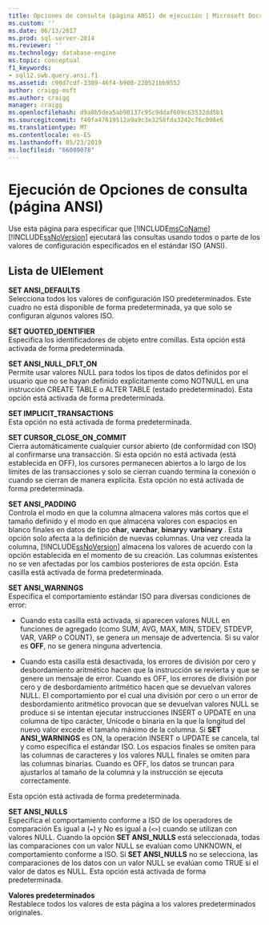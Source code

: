 ```yaml
---
title: Opciones de consulta (página ANSI) de ejecución | Microsoft Docs
ms.custom: ''
ms.date: 06/13/2017
ms.prod: sql-server-2014
ms.reviewer: ''
ms.technology: database-engine
ms.topic: conceptual
f1_keywords:
- sql12.swb.query.ansi.f1
ms.assetid: c90d7cdf-3309-46f4-b900-220521bb9552
author: craigg-msft
ms.author: craigg
manager: craigg
ms.openlocfilehash: d9a8b5dea5ab90137c95c9ddaf609c63532dd5b1
ms.sourcegitcommit: f40fa47619512a9a9c3e3258fda3242c76c008e6
ms.translationtype: MT
ms.contentlocale: es-ES
ms.lasthandoff: 05/23/2019
ms.locfileid: "66089078"
---
```

# <a name="query-options-execution-ansi-page"></a>Ejecución de Opciones de consulta (página ANSI)
  Use esta página para especificar que [!INCLUDE[msCoName](../includes/msconame-md.md)] [!INCLUDE[ssNoVersion](../includes/ssnoversion-md.md)] ejecutará las consultas usando todos o parte de los valores de configuración especificados en el estándar ISO (ANSI).  
  
## <a name="uielement-list"></a>Lista de UIElement  
 **SET ANSI_DEFAULTS**  
 Selecciona todos los valores de configuración ISO predeterminados. Este cuadro no está disponible de forma predeterminada, ya que solo se configuran algunos valores ISO.  
  
 **SET QUOTED_IDENTIFIER**  
 Especifica los identificadores de objeto entre comillas. Esta opción está activada de forma predeterminada.  
  
 **SET ANSI_NULL_DFLT_ON**  
 Permite usar valores NULL para todos los tipos de datos definidos por el usuario que no se hayan definido explícitamente como NOTNULL en una instrucción CREATE TABLE o ALTER TABLE (estado predeterminado). Esta opción está activada de forma predeterminada.  
  
 **SET IMPLICIT_TRANSACTIONS**  
 Esta opción no está activada de forma predeterminada.  
  
 **SET CURSOR_CLOSE_ON_COMMIT**  
 Cierra automáticamente cualquier cursor abierto (de conformidad con ISO) al confirmarse una transacción. Si esta opción no está activada (está establecida en OFF), los cursores permanecen abiertos a lo largo de los límites de las transacciones y solo se cierran cuando termina la conexión o cuando se cierran de manera explícita. Esta opción no está activada de forma predeterminada.  
  
 **SET ANSI_PADDING**  
 Controla el modo en que la columna almacena valores más cortos que el tamaño definido y el modo en que almacena valores con espacios en blanco finales en datos de tipo **char**, **varchar**, **binary**y **varbinary** . Esta opción solo afecta a la definición de nuevas columnas. Una vez creada la columna, [!INCLUDE[ssNoVersion](../includes/ssnoversion-md.md)] almacena los valores de acuerdo con la opción establecida en el momento de su creación. Las columnas existentes no se ven afectadas por los cambios posteriores de esta opción. Esta casilla está activada de forma predeterminada.  
  
 **SET ANSI_WARNINGS**  
 Especifica el comportamiento estándar ISO para diversas condiciones de error:  
  
-   Cuando esta casilla está activada, si aparecen valores NULL en funciones de agregado (como SUM, AVG, MAX, MIN, STDEV, STDEVP, VAR, VARP o COUNT), se genera un mensaje de advertencia. Si su valor es **OFF**, no se genera ninguna advertencia.  
  
-   Cuando esta casilla está desactivada, los errores de división por cero y desbordamiento aritmético hacen que la instrucción se revierta y que se genere un mensaje de error. Cuando es OFF, los errores de división por cero y de desbordamiento aritmético hacen que se devuelvan valores NULL. El comportamiento por el cual una división por cero o un error de desbordamiento aritmético provocan que se devuelvan valores NULL se produce si se intentan ejecutar instrucciones INSERT o UPDATE en una columna de tipo carácter, Unicode o binaria en la que la longitud del nuevo valor excede el tamaño máximo de la columna. Si **SET ANSI_WARNINGS** es ON, la operación INSERT o UPDATE se cancela, tal y como especifica el estándar ISO. Los espacios finales se omiten para las columnas de caracteres y los valores NULL finales se omiten para las columnas binarias. Cuando es OFF, los datos se truncan para ajustarlos al tamaño de la columna y la instrucción se ejecuta correctamente.  
  
 Esta opción está activada de forma predeterminada.  
  
 **SET ANSI_NULLS**  
 Especifica el comportamiento conforme a ISO de los operadores de comparación Es igual a (`=`) y No es igual a (`<>`) cuando se utilizan con valores NULL. Cuando la opción **SET ANSI_NULLS** está seleccionada, todas las comparaciones con un valor NULL se evalúan como UNKNOWN, el comportamiento conforme a ISO. Si **SET ANSI_NULLS** no se selecciona, las comparaciones de los datos con un valor NULL se evalúan como TRUE si el valor de datos es NULL. Esta opción está activada de forma predeterminada.  
  
 **Valores predeterminados**  
 Restablece todos los valores de esta página a los valores predeterminados originales.  
  
  
